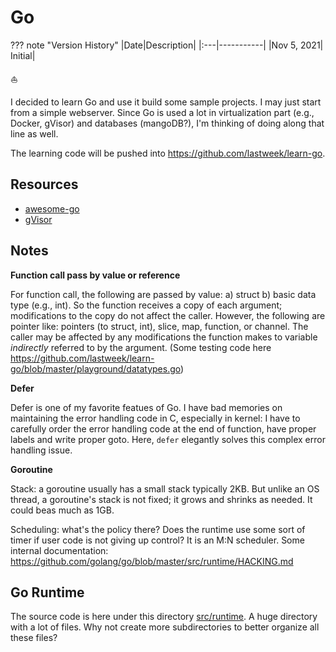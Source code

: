 # Go


??? note "Version History"
	|Date|Description|
	|:---|-----------|
	|Nov 5, 2021| Initial|

:sailboat:

I decided to learn Go and use it build some sample projects.
I may just start from a simple webserver.
Since Go is used a lot in virtualization part (e.g., Docker, gVisor)
and databases (mangoDB?), I'm thinking of doing along that line as well.

The learning code will be pushed into https://github.com/lastweek/learn-go.

## Resources

- [awesome-go](https://awesome-go.com/)
- [gVisor](https://github.com/google/gvisor)

## Notes

**Function call pass by value or reference**

For function call, the following are passed by value: a) struct b) basic data type (e.g., int).
So the function receives a copy of each argument; modifications to the copy do not affect the caller.
However, the following are pointer like: pointers (to struct, int), slice, map, function, or channel.
The caller may be affected by any modifications the function makes to variable *indirectly* referred to by the argument.
(Some testing code here https://github.com/lastweek/learn-go/blob/master/playground/datatypes.go)

**Defer**

Defer is one of my favorite featues of Go.
I have bad memories on maintaining the error handling code in C,
especially in kernel: I have to carefully order the error handling
code at the end of function, have proper labels and write proper goto.
Here, `defer` elegantly solves this complex error handling issue.

**Goroutine**

Stack: a goroutine usually has a small stack typically 2KB. But unlike
an OS thread, a goroutine's stack is not fixed; it grows and shrinks as needed.
It could beas much as 1GB.

Scheduling: what's the policy there? Does the runtime use some sort of timer if user code is
not giving up control? It is an M:N scheduler. Some internal documentation: https://github.com/golang/go/blob/master/src/runtime/HACKING.md

## Go Runtime

The source code is here under this directory [src/runtime](https://github.com/golang/go/tree/master/src/runtime).
A huge directory with a lot of files. Why not create more subdirectories to better organize all these files?
